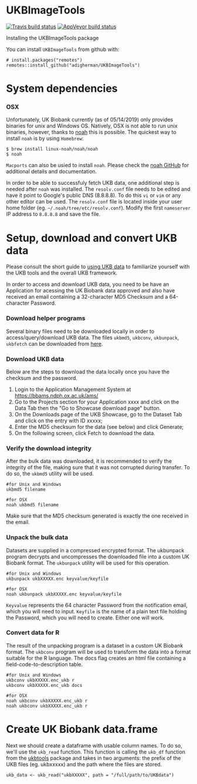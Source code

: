 # UKBImageTools
[![Travis build status](https://travis-ci.com/adigherman/UKBImageTools.svg?branch=master)](https://travis-ci.com/adigherman/UKBImageTools)
[![AppVeyor build status](https://ci.appveyor.com/api/projects/status/github/adigherman/UKBImageTools?branch=master&svg=true)](https://ci.appveyor.com/project/adigherman/UKBImageTools)

Installing the UKBImageTools package

You can install `UKBImageTools` from github with:
``` {r}
# install.packages("remotes")
remotes::install_github("adigherman/UKBImageTools")
```

# System dependencies

### OSX
Unfortunately, UK Biobank currently (as of 05/14/2019) only provides binaries for unix and Windows OS. Natively, OSX is not able to run unix binaries, however, thanks to [noah](https://github.com/linux-noah/noah) this is possible. The quickest way to install `noah` is by using `Homebrew`:
```
$ brew install linux-noah/noah/noah
$ noah
```
`Macports` can also be usied to install `noah`. Please check the [noah GitHub](https://github.com/linux-noah/noah) for additional details and documentation.

In order to be able to successfuly fetch UKB data, one additional step is needed after `noah` was installed. The `resolv.conf` file needs to be edited and have it point to Google's public DNS (8.8.8.8). To do this `vi` or `vim` or any other editor can be used. The `resolv.conf` file is located inside your user home folder (eg. `~/.noah/tree/etc/resolv.conf`). Modify the first `nameserver` IP address to `8.8.8.8` and save the file. 

# Setup, download and convert UKB data
Please consult the short guide to [using UKB data](https://biobank.ndph.ox.ac.uk/showcase/exinfo.cgi?src=accessing_data_guide) to familiarize yourself with the UKB tools and the overall UKB framework.

In order to access and download UKB data, you need to be have an Application for acessing the UK Biobank data approved and also have received an email containing a 32-character MD5 Checksum and a 64-character Password. 

### Download helper programs
Several binary files need to be downloaded locally in order to access/query/download UKB data. The files `ukbmd5`, `ukbconv`, `ukbunpack`, `ukbfetch` can be downloaded from [here](http://biobank.ndph.ox.ac.uk/showcase/download.cgi).

### Download UKB data
Below are the steps to download the data locally once you have the checksum and the password.

1. Login to the Application Management System at https://bbams.ndph.ox.ac.uk/ams/
2. Go to the Projects section for your Application xxxx and click on the Data Tab then the "Go to Showcase download page" button.
3. On the Downloads page of the UKB Showcase, go to the Dataset Tab and click on the entry with ID xxxxx;
4. Enter the MD5 checksum for the data (see below) and click Generate;
5. On the following screen, click Fetch to download the data.

### Verify the download integrity
After the bulk data was downloaded, it is recommended to verify the integrity of the file, making sure that it was not corrupted during transfer. To do so, the `ukbmd5` utility will be used. 
```
#for Unix and Windows
ukbmd5 filename

#for OSX
noah ukbmd5 filename
```
Make sure that the MD5 checksum generated is exactly the one received in the email.

### Unpack the bulk data
Datasets are supplied in a compressed encrypted format. The ukbunpack program decrypts and uncompresses the downloaded file into a custom UK Biobank format. The `ukbunpack` utility will be used for this operation. 
```
#for Unix and Windows
ukbunpack ukbXXXXX.enc keyvalue/keyfile

#for OSX
noah ukbunpack ukbXXXXX.enc keyvalue/keyfile
```
`Keyvalue` represents the 64 character Password from the notification email, which you will need to input. `Keyfile` is the name of a plain text file holding the Password, which you will need to create. Either one will work.

### Convert data for R
The result of the unpacking program is a dataset in a custom UK Biobank format. The `ukbconv` program will be used to transform the data into a format suitable for the R language. The docs flag creates an html file containing a field-code-to-description table.
```
#for Unix and Windows
ukbconv ukbXXXXX.enc_ukb r
ukbconv ukbXXXXX.enc_ukb docs

#for OSX
noah ukbconv ukbXXXXX.enc_ukb r
noah ukbconv ukbXXXXX.enc_ukb r
```

# Create UK Biobank data.frame
Next we should create a dataframe with usable column names. To do so, we'll use the `ukb_read` function. This function is calling the `ukb_df` function from the [ukbtools](https://github.com/kenhanscombe/ukbtools) package and takes in two arguments: the prefix of the UKB files (eg. ukbxxxxx) and the path where the files are stored.
```
ukb_data <- ukb_read("ukbXXXXX", path = "/full/path/to/UKBdata")
```
